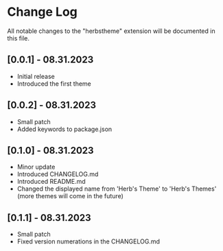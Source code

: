 # Change Log

All notable changes to the "herbstheme" extension will be documented in this file.

## [0.0.1] - 08.31.2023

-   Initial release
-   Introduced the first theme

## [0.0.2] - 08.31.2023

-   Small patch
-   Added keywords to package.json

## [0.1.0] - 08.31.2023

-   Minor update
-   Introduced CHANGELOG.md
-   Introduced README.md
-   Changed the displayed name from 'Herb's Theme' to 'Herb's Themes' (more themes will come in the future)

## [0.1.1] - 08.31.2023

-   Small patch
-   Fixed version numerations in the CHANGELOG.md
